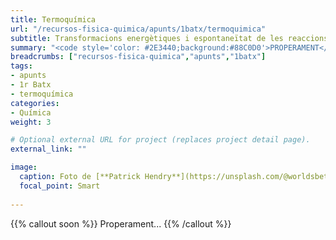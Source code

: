```yaml
---
title: Termoquímica
url: "/recursos-fisica-quimica/apunts/1batx/termoquimica"
subtitle: Transformacions energètiques i espontaneïtat de les reaccions químiques
summary: "<code style='color: #2E3440;background:#88C0D0'>PROPERAMENT</code> <br> Transformacions energètiques i espontaneïtat de les reaccions químiques."
breadcrumbs: ["recursos-fisica-quimica","apunts","1batx"]
tags:
- apunts
- 1r Batx
- termoquímica
categories:
- Química
weight: 3

# Optional external URL for project (replaces project detail page).
external_link: ""

image:
  caption: Foto de [**Patrick Hendry**](https://unsplash.com/@worldsbetweenlines) a [Unsplash](https://unsplash.com/photos/-AbeoL252z0)
  focal_point: Smart
  
---
```


{{% callout soon %}}
Properament...
{{% /callout %}}